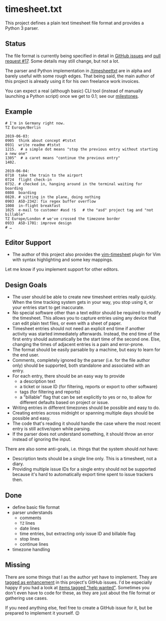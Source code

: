# timesheet.txt

This project defines a plain text timesheet file format and provides a Python 3 parser.

## Status

The file format is currently being specified in detail in [GitHub issues](https://github.com/scy/timesheet.txt/issues?utf8=%E2%9C%93&q=is%3Aissue+label%3A%22file+format%22) and [pull request #17](https://github.com/scy/timesheet.txt/pull/17).
Some details may still change, but not a lot.

The parser and Python implementation in [/timesheettxt](timesheettxt) are in alpha and barely useful with some rough edges.
That being said, the main author of this project is already using it for his own freelance work invoices.

You can expect a real (although basic) CLI tool (instead of manually launching a Python script) once we get to 0.1; see our [milestones](https://github.com/scy/timesheet.txt/milestones).

## Example

```
# I'm in Germany right now.
TZ Europe/Berlin

2019-06-03:
0905  think about concept #tstxt
0931  write readme #tstxt
1215.  # a simple dot means "stop the previous entry without starting a new one"
1305^  # a caret means "continue the previous entry"
1402.

2019-06-04:
0710  take the train to the airport
0724  flight check-in
0732. # checked in, hanging around in the terminal waiting for boarding
0808  boarding
0820. # sitting in the plane, doing nothing
0903  ASD-2342: fix regex buffer overflow
1008  in-flight breakfast
1025  e-mail to customer #asd !$   # the "asd" project tag and "not billable"
TZ Europe/London # we've crossed the timezone border
0933  ASD-1701: improve design
# …
```

## Editor Support

* The author of this project also provides the [vim-timesheet](https://github.com/scy/vim-timesheet) plugin for Vim with syntax highlighting and some key mappings.

Let me know if you implement support for other editors.

## Design Goals

* The user should be able to create new timesheet entries really quickly.
  When the time tracking system gets in your way, you stop using it, or your entries start to get inaccurate.
* No special software other than a text editor should be required to modify the timesheet.
  This allows you to capture entries using any device that can edit plain text files, or even with a sheet of paper.
* Timesheet entries should not need an explicit end time if another activity was started immediately afterwards.
  Instead, the end time of the first entry should automatically be the start time of the second one.
  Else, changing the times of adjacent entries is a pain and error-prone.
* The format should be easily parsable by a machine, but easy to learn for the end user.
* Comments, completely ignored by the parser (i.e. for the file author only) should be supported, both standalone and associated with an entry.
* For each entry, there should be an easy way to provide
  * a description text
  * a ticket or issue ID (for filtering, reports or export to other software)
  * tags (for filtering and reports)
  * a "billable" flag that can be set explicitly to yes or no, to allow for different defaults based on project or issue.
* Writing entries in different timezones should be possible and easy to do.
* Creating entries across midnight or spanning multiple days should be possible and easy.
* The code that's reading it should handle the case where the most recent entry is still active/open while parsing.
* If the parser does not understand something, it should throw an error instead of ignoring the input.

There are also some anti-goals, i.e. things that the system should _not_ have:

* Description texts should be a single line only.
  This is a timesheet, not a diary.
* Providing multiple issue IDs for a single entry should not be supported because it's hard to automatically export time spent to issue trackers then.

## Done

* define basic file format
* parser understands
  * comments
  * `TZ` lines
  * date lines
  * time entries, but extracting only issue ID and billable flag
  * stop lines
  * continue lines
* timezone handling

## Missing

There are some things that I as the author yet have to implement.
They are [tagged as enhancement](https://github.com/scy/timesheet.txt/issues?q=is%3Aissue+is%3Aopen+label%3Aenhancement) in this project's GitHub issues.
I'd be especially happy if you had a look at [items tagged "help wanted"](https://github.com/scy/timesheet.txt/issues?q=is%3Aissue+is%3Aopen+label%3A%22help+wanted%22).
Sometimes you don't even have to code for these, as they are just about the file format or gathering use cases.

If you need anything else, feel free to create a GitHub issue for it, but be prepared to implement it yourself. 😉
